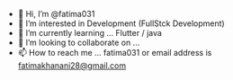 - 👋 Hi, I’m @fatima031 
- 👀 I’m interested in Development (FullStck Development)
- 🌱 I’m currently learning ... Flutter / java
- 💞️ I’m looking to collaborate on ... 
- 📫 How to reach me ... fatima031 or email address is fatimakhanani28@gmail.com

<!---
fatima031/fatima031 is a ✨ special ✨ repository because its `README.md` (this file) appears on your GitHub profile.
You can click the Preview link to take a look at your changes.
--->
